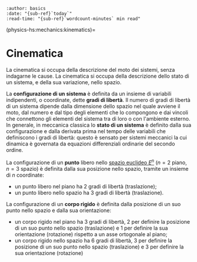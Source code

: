 ```{article-info}
:author: basics
:date: "{sub-ref}`today`"
:read-time: "{sub-ref}`wordcount-minutes` min read"
```

(physics-hs:mechanics:kinematics)=
# Cinematica

La cinematica si occupa della descrizione del moto dei sistemi, senza indagarne le cause. La cinematica si occupa della descrizione dello stato di un sistema, e della sua variazione, nello spazio.

La **configurazione di un sistema** è definita da un insieme di variabili indipendenti, o coordinate, dette **gradi di libertà**.  Il numero di gradi di libertà di un sistema dipende dalla dimensione dello spazio nel quale avviene il moto, dal numero e dal tipo degli elementi che lo compongono e dai vincoli che connettono gli elementi del sistema tra di loro o con l'ambiente esterno.
In generale, in meccanica classica lo **stato di un sistema** è definito dalla sua configurazione e dalla derivata prima nel tempo delle variabili che definiscono i gradi di libertà: questo è sensato per sistemi meccanici la cui dinamica è governata da equazioni differenziali ordinarie del secondo ordine.

La configurazione di un **punto** libero nello [spazio euclideo $E^n$](https://basics2022.github.io/bbooks-math-miscellanea-hs/ch/analytic_geometry/euclidean_space.html) ($n=2$ piano, $n=3$ spazio) è definita dalla sua posizione nello spazio, tramite un insieme di $n$ coordinate:
- un punto libero nel piano ha 2 gradi di libertà (traslazione);
- un punto libero nello spazio ha 3 gradi di libertà (traslazione). 

La configurazione di un **corpo rigido** è definita dalla posizione di un suo punto nello spazio e dalla sua orientazione: 
- un corpo rigido nel piano ha 3 gradi di libertà, 2 per definire la posizione di un suo punto nello spazio (traslazione) e 1 per definire la sua orientazione (rotazione) rispetto a un asse ortogonale al piano; 
- un corpo rigido nello spazio ha 6 gradi di libertà, 3 per definire la posizione di un suo punto nello spazio (traslazione) e 3 per definire la sua orientazione (rotazione)

